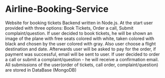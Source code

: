 # Airline-Booking-Service
Website for booking tickets
Backend written in Node.js. 
At the start user provided with three options: Book Tickets, Order a call, Submit complaint/question. 
If user decided to book tickets, he will be shown an image of the plane with free seats colored with white, 
taken colored with black and chosen by the user colored with gray. Also user choose a flight destination and date. 
Afterwards user will be asked to pay for the order, if payment was successful, email will be sent to user. 
If user decided to order a call or submit a complaint/question - he will receive a confirmation email. 
All submissions of the user(order of tickets, call order, complaint/question) are stored in DataBase (MongoDB)
